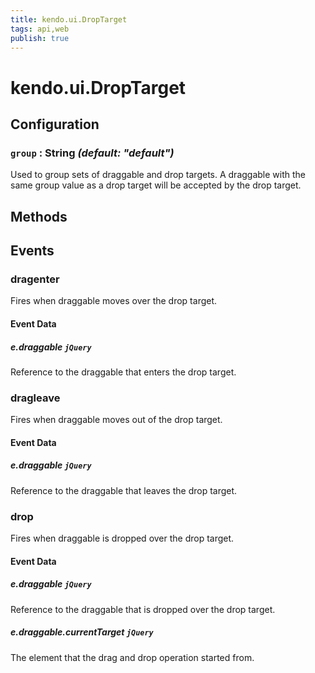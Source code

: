 ```yaml
---
title: kendo.ui.DropTarget
tags: api,web
publish: true
---
```


# kendo.ui.DropTarget

## Configuration

### `group` : **String** *(default: "default")*

 Used to group sets of draggable and drop targets. A draggable with the same group value as a drop target will be accepted by the drop target.

## Methods

## Events

### dragenter

Fires when draggable moves over the drop target.

#### Event Data

##### e.draggable `jQuery`

Reference to the draggable that enters the drop target.

### dragleave

Fires when draggable moves out of the drop target.

#### Event Data

##### e.draggable `jQuery`

Reference to the draggable that leaves the drop target.

### drop

Fires when draggable is dropped over the drop target.

#### Event Data

##### e.draggable `jQuery`

Reference to the draggable that is dropped over the drop target.

##### e.draggable.currentTarget `jQuery`

The element that the drag and drop operation started from.
